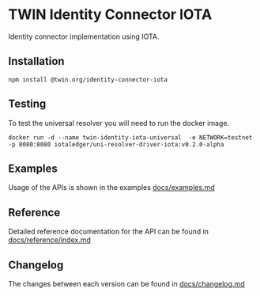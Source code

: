 # TWIN Identity Connector IOTA

Identity connector implementation using IOTA.

## Installation

```shell
npm install @twin.org/identity-connector-iota
```

## Testing

To test the universal resolver you will need to run the docker image.

```shell
docker run -d --name twin-identity-iota-universal  -e NETWORK=testnet -p 8080:8080 iotaledger/uni-resolver-driver-iota:v0.2.0-alpha
```

## Examples

Usage of the APIs is shown in the examples [docs/examples.md](docs/examples.md)

## Reference

Detailed reference documentation for the API can be found in [docs/reference/index.md](docs/reference/index.md)

## Changelog

The changes between each version can be found in [docs/changelog.md](docs/changelog.md)
